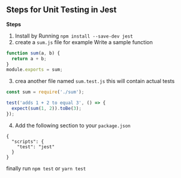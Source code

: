## Steps for Unit Testing in Jest

**Steps**

1. Install by Running  `npm install --save-dev jest`
2. create a `sum.js` file for example
Write a sample function
```js
function sum(a, b) {
  return a + b;
}
module.exports = sum;
```
3. crea another file named `sum.test.js`  this will contain actual tests
```js
const sum = require('./sum');

test('adds 1 + 2 to equal 3', () => {
  expect(sum(1, 2)).toBe(3);
});
   ```
   4.  Add the following section to your `package.json` 
   
```
{
  "scripts": {
    "test": "jest"
  }
}
```
finally run `npm test` or `yarn test`
